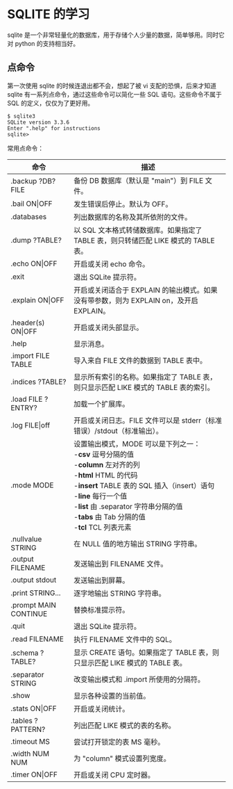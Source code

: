 # SQLITE 的学习

sqlite 是一个非常轻量化的数据库，用于存储个人少量的数据，简单够用。同时它对 python 的支持相当好。

## 点命令

第一次使用 sqlite 的时候连退出都不会，想起了被 vi 支配的恐惧，后来才知道 sqlite 有一系列点命令，通过这些命令可以简化一些 SQL 语句。这些命令不属于 SQL 的定义，仅仅为了更好用。

```shell
$ sqlite3
SQLite version 3.3.6
Enter ".help" for instructions
sqlite>
```



常用点命令：

| 命令               | 描述                                                         |
| ------------------ | ------------------------------------------------------------ |
| .backup ?DB? FILE  | 备份 DB 数据库（默认是 "main"）到 FILE 文件。                |
| .bail ON\|OFF      | 发生错误后停止。默认为 OFF。                                 |
| .databases         | 列出数据库的名称及其所依附的文件。                           |
| .dump ?TABLE?      | 以 SQL 文本格式转储数据库。如果指定了 TABLE 表，则只转储匹配 LIKE 模式的 TABLE 表。 |
| .echo ON\|OFF      | 开启或关闭 echo 命令。                                       |
| .exit              | 退出 SQLite 提示符。                                         |
| .explain ON\|OFF   | 开启或关闭适合于 EXPLAIN 的输出模式。如果没有带参数，则为 EXPLAIN on，及开启 EXPLAIN。 |
| .header(s) ON\|OFF | 开启或关闭头部显示。                                         |
| .help              | 显示消息。                                                   |
| .import FILE TABLE | 导入来自 FILE 文件的数据到 TABLE 表中。                      |
| .indices ?TABLE?   | 显示所有索引的名称。如果指定了 TABLE 表，则只显示匹配 LIKE 模式的 TABLE 表的索引。 |
| .load FILE ?ENTRY? | 加载一个扩展库。                                             |
| .log FILE\|off     | 开启或关闭日志。FILE 文件可以是 stderr（标准错误）/stdout（标准输出）。 |
| .mode MODE         | 设置输出模式，MODE 可以是下列之一：<br>-**csv** 逗号分隔的值 <br>-**column** 左对齐的列 <br>-**html** HTML 的代码 <br>-**insert** TABLE 表的 SQL 插入（insert）语句<br>-**line** 每行一个值 <br>-**list** 由 .separator 字符串分隔的值 <br>-**tabs** 由 Tab 分隔的值 <br>-**tcl** TCL 列表元素 |
| .nullvalue STRING | 在 NULL 值的地方输出 STRING 字符串。 |
| .output FILENAME | 发送输出到 FILENAME 文件。 |
| .output stdout | 发送输出到屏幕。 |
| .print STRING... | 逐字地输出 STRING 字符串。 |
| .prompt MAIN CONTINUE | 替换标准提示符。 |
| .quit | 退出 SQLite 提示符。 |
| .read FILENAME | 执行 FILENAME 文件中的 SQL。 |
| .schema ?TABLE? | 显示 CREATE 语句。如果指定了 TABLE 表，则只显示匹配 LIKE 模式的 TABLE 表。 |
| .separator STRING | 改变输出模式和 .import 所使用的分隔符。 |
| .show | 显示各种设置的当前值。 |
| .stats ON\|OFF | 开启或关闭统计。 |
| .tables ?PATTERN? | 列出匹配 LIKE 模式的表的名称。 |
| .timeout MS | 尝试打开锁定的表 MS 毫秒。 |
| .width NUM NUM | 为 "column" 模式设置列宽度。 |
| .timer ON\|OFF | 开启或关闭 CPU 定时器。 |

